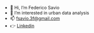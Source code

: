 - 👋 Hi, I’m Federico Savio
- 👀 I’m interested in urban data analysis
- 📫 fsavio.3f@gmail.com
- :point_right: [Linkedin](https://www.linkedin.com/in/fsavio)
<!---
fsavio3F/fsavio3F is a ✨ special ✨ repository because its `README.md` (this file) appears on your GitHub profile.
You can click the Preview link to take a look at your changes.
--->
